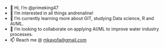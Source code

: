 - 👋 Hi, I’m @primeking47
- 👀 I’m interested in all things andrenaline!
- 🌱 I’m currently learning more about GIT, studying Data science, R and AI/ML.
- 💞️ I’m looking to collaborate on applying AI/ML to improve water industry processes.
- 📫 Reach me @ mkayofa@gmail.com

<!---
primeking47/primeking47 is a ✨ special ✨ repository because its `README.md` (this file) appears on your GitHub profile.
You can click the Preview link to take a look at your changes.
--->
